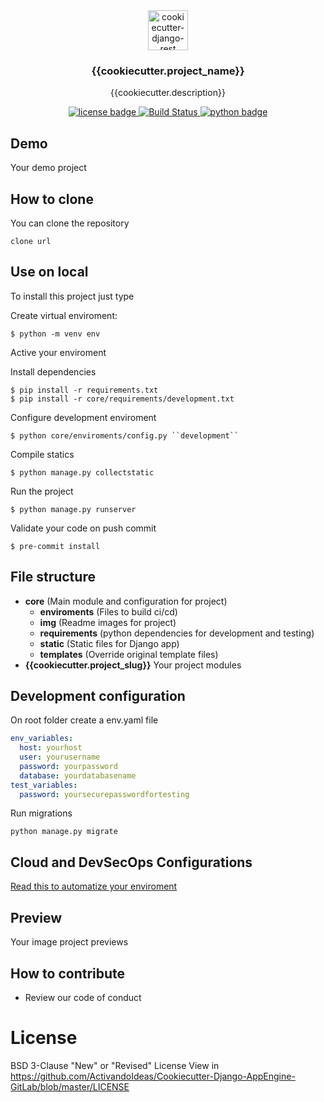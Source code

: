 <div align="center">
  <img width="64" src="https://avatars1.githubusercontent.com/u/66532658?s=400&u=f2457dec96897c5dbc843372ec8b325589ab84d5&v=4" alt="cookiecutter-django-rest">
  <h3 align="center">{{cookiecutter.project_name}}</h3>
  <p align="center">
    {{cookiecutter.description}}
  </p>
  <p align="center">
    <a href="https://github.com/ActivandoIdeas/Cookiecutter-Django-AppEngine-GitLab/blob/master/LICENSE">
      	<img src="https://img.shields.io/badge/License-BSD3-blue.svg"  alt="license badge"/>
    </a>
    <a href="https://travis-ci.org/ActivandoIdeas/Cookiecutter-Django-AppEngine-GitLab">
        <img src="https://img.shields.io/travis/ActivandoIdeas/Cookiecutter-Django-AppEngine-GitLab.svg?label=django-cookiecutter" alt="Build Status">
    </a>
    <a href="https://www.python.org/">
        <img src="https://img.shields.io/pypi/pyversions/Django.svg?style=flat-square"  alt="python badge">
    </a>
  </p>
</div>

## Demo

Your demo project

## How to clone

You can clone the repository

    clone url

## Use on local
To install this project just type

Create virtual enviroment:

    $ python -m venv env

Active your enviroment

Install dependencies

    $ pip install -r requirements.txt
    $ pip install -r core/requirements/development.txt

Configure development enviroment

    $ python core/enviroments/config.py ``development``

Compile statics

    $ python manage.py collectstatic

Run the project

    $ python manage.py runserver

Validate your code on push commit

    $ pre-commit install

## File structure

* **core** (Main module and configuration for project)
  * **enviroments** (Files to build ci/cd)
  * **img** (Readme images for project)
  * **requirements** (python dependencies for development and testing)
  * **static** (Static files for Django app)
  * **templates** (Override original template files)
* **{{cookiecutter.project_slug}}** Your project modules

## Development configuration

On root folder create a env.yaml file

```yaml
env_variables:
  host: yourhost
  user: yourusername
  password: yourpassword
  database: yourdatabasename
test_variables:
  password: yoursecurepasswordfortesting
```

Run migrations

```shell
python manage.py migrate
```

## Cloud and DevSecOps Configurations

[Read this to automatize your enviroment](/docs/readme.md) 

## Preview

Your image project previews

## How to contribute

* Review our code of conduct

# License

BSD 3-Clause "New" or "Revised" License
View in https://github.com/ActivandoIdeas/Cookiecutter-Django-AppEngine-GitLab/blob/master/LICENSE